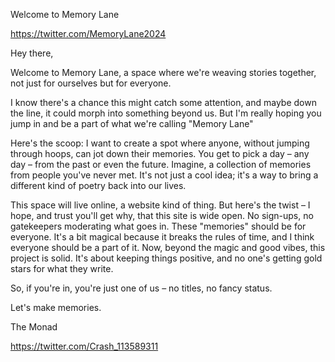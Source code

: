 Welcome to Memory Lane

https://twitter.com/MemoryLane2024

Hey there,

Welcome to Memory Lane, a space where we're weaving stories together, not just for ourselves but for everyone.

I know there's a chance this might catch some attention, and maybe down the line, it could morph into something beyond us. But I'm really hoping you jump in and be a part of what we're calling "Memory Lane"

Here's the scoop: I want to create a spot where anyone, without jumping through hoops, can jot down their memories. You get to pick a day – any day – from the past or even the future. Imagine, a collection of memories from people you've never met. It's not just a cool idea; it's a way to bring a different kind of poetry back into our lives.

This space will live online, a website kind of thing. But here's the twist – I hope, and trust you'll get why, that this site is wide open. No sign-ups, no gatekeepers moderating what goes in. These "memories" should be for everyone. It's a bit magical because it breaks the rules of time, and I think everyone should be a part of it. Now, beyond the magic and good vibes, this project is solid. It's about keeping things positive, and no one's getting gold stars for what they write.

So, if you're in, you're just one of us – no titles, no fancy status.

Let's make memories.

The Monad

https://twitter.com/Crash_113589311
